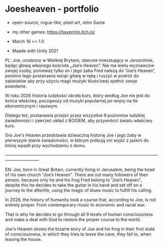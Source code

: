 # Joesheaven - portfolio
- open-source, rogue-like, pixel-art, retro Game

- my other games: https://havenrim.itch.io/

- March 16 >> 1.0


- Maade with Unity 2021


 PL: Joe, urodzony w Wielkiej Brytanii, obecnie mieszkający w Jerozolimie, będąc głową własnego kościoła „Joe’s Heaven”. 
Nie ma wielu wyznawców swojej osoby, ponieważ tylko on i jego żaba Fred należą do “Joe’s Heaven”, pomimo tego postanawia wziąć gitarę w rękę i ruszyć w podróż do zaświatów aby przy użyciu magii muzyki blues’owej spełnić swoje powołanie.

W roku 2026 historia ludzkości obrała kurs, który według Joe nie jest do końca właściwy, począwszy od muzyki popularnej po wojny na tle ekonomicznym i rasowym.

Dlatego też, postanawia przejść przez wszystkie 9 poziomów ludzkiej świadomości i zawrzeć układ z BOGIEM, aby przywrócić światu właściwy kurs.

Gra Joe's Heaven przedstawia dziwaczną historię Joe i jego żaby w pierwszym stanie świadomości, w którym próbują oni wyjść z jaskini do której wpadli przy wychodzeniu z domu. 

————————————————————————————————————————————

 EN: Joe, born in Great Britain, currently living in Jerusalem, being the head of his own church "Joe’s Heaven". 
There are not many followers of their person, because only he and his frog Fred belong to "Joe’s Heaven", despite this he decides to take the guitar in his hand and set off on a journey to the afterlife, using the magic of blues music to fulfill his calling.

In 2026, the history of humanity took a course that, according to Joe, is not entirely proper. From contemporary music to economic and racial war. 

That is why he decides to go through all 9 levels of human consciousness and make a deal with God to restore the proper course to the world. 

Joe's Heaven shows the bizarre story of Joe and his frog in their first state of consciousness, in which they tries to leave the cave, they fell to, when leaving the house.
